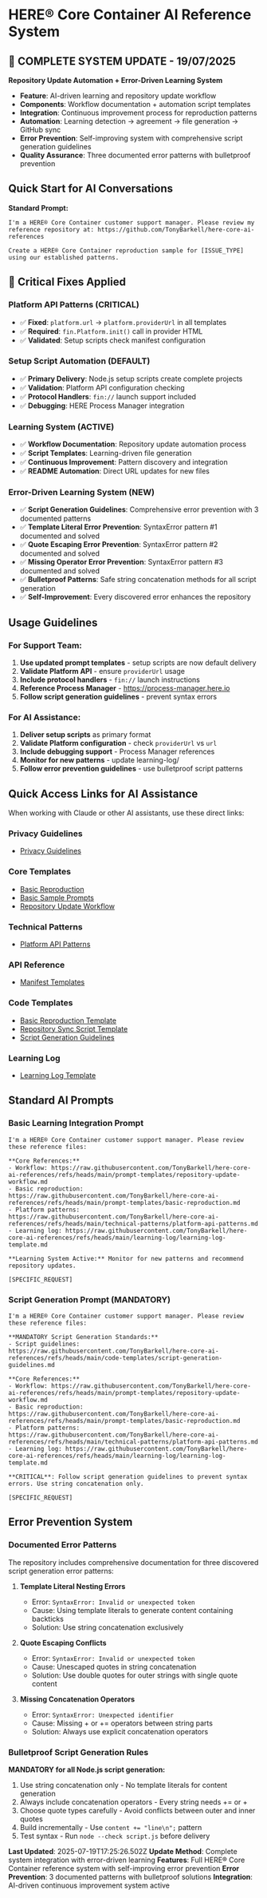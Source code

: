 # HERE® Core Container AI Reference System

## 🚨 COMPLETE SYSTEM UPDATE - 19/07/2025

**Repository Update Automation + Error-Driven Learning System**
- **Feature**: AI-driven learning and repository update workflow
- **Components**: Workflow documentation + automation script templates
- **Integration**: Continuous improvement process for reproduction patterns
- **Automation**: Learning detection → agreement → file generation → GitHub sync
- **Error Prevention**: Self-improving system with comprehensive script generation guidelines
- **Quality Assurance**: Three documented error patterns with bulletproof prevention

## Quick Start for AI Conversations

**Standard Prompt:**
```
I'm a HERE® Core Container customer support manager. Please review my reference repository at: https://github.com/TonyBarkell/here-core-ai-references

Create a HERE® Core Container reproduction sample for [ISSUE_TYPE] using our established patterns.
```

## 🔧 Critical Fixes Applied

### Platform API Patterns (CRITICAL)
- ✅ **Fixed**: `platform.url` → `platform.providerUrl` in all templates
- ✅ **Required**: `fin.Platform.init()` call in provider HTML
- ✅ **Validated**: Setup scripts check manifest configuration

### Setup Script Automation (DEFAULT)
- ✅ **Primary Delivery**: Node.js setup scripts create complete projects
- ✅ **Validation**: Platform API configuration checking
- ✅ **Protocol Handlers**: `fin://` launch support included
- ✅ **Debugging**: HERE Process Manager integration

### Learning System (ACTIVE)
- ✅ **Workflow Documentation**: Repository update automation process
- ✅ **Script Templates**: Learning-driven file generation
- ✅ **Continuous Improvement**: Pattern discovery and integration
- ✅ **README Automation**: Direct URL updates for new files

### Error-Driven Learning System (NEW)
- ✅ **Script Generation Guidelines**: Comprehensive error prevention with 3 documented patterns
- ✅ **Template Literal Error Prevention**: SyntaxError pattern #1 documented and solved
- ✅ **Quote Escaping Error Prevention**: SyntaxError pattern #2 documented and solved
- ✅ **Missing Operator Error Prevention**: SyntaxError pattern #3 documented and solved
- ✅ **Bulletproof Patterns**: Safe string concatenation methods for all script generation
- ✅ **Self-Improvement**: Every discovered error enhances the repository

## Usage Guidelines

### For Support Team:
1. **Use updated prompt templates** - setup scripts are now default delivery
2. **Validate Platform API** - ensure `providerUrl` usage
3. **Include protocol handlers** - `fin://` launch instructions
4. **Reference Process Manager** - https://process-manager.here.io
5. **Follow script generation guidelines** - prevent syntax errors

### For AI Assistance:
1. **Deliver setup scripts** as primary format
2. **Validate Platform configuration** - check `providerUrl` vs `url`
3. **Include debugging support** - Process Manager references
4. **Monitor for new patterns** - update learning-log/
5. **Follow error prevention guidelines** - use bulletproof script patterns

## Quick Access Links for AI Assistance

When working with Claude or other AI assistants, use these direct links:

### Privacy Guidelines
- [Privacy Guidelines](https://raw.githubusercontent.com/TonyBarkell/here-core-ai-references/refs/heads/main/privacy-guidelines.md)

### Core Templates
- [Basic Reproduction](https://raw.githubusercontent.com/TonyBarkell/here-core-ai-references/refs/heads/main/prompt-templates/basic-reproduction.md)
- [Basic Sample Prompts](https://raw.githubusercontent.com/TonyBarkell/here-core-ai-references/refs/heads/main/prompt-templates/basic-sample-promts.md)
- [Repository Update Workflow](https://raw.githubusercontent.com/TonyBarkell/here-core-ai-references/refs/heads/main/prompt-templates/repository-update-workflow.md)

### Technical Patterns
- [Platform API Patterns](https://raw.githubusercontent.com/TonyBarkell/here-core-ai-references/refs/heads/main/technical-patterns/platform-api-patterns.md)

### API Reference
- [Manifest Templates](https://raw.githubusercontent.com/TonyBarkell/here-core-ai-references/refs/heads/main/api-reference/manifest-templates.md)

### Code Templates
- [Basic Reproduction Template](https://raw.githubusercontent.com/TonyBarkell/here-core-ai-references/refs/heads/main/code-templates/basic-reproduction-template.md)
- [Repository Sync Script Template](https://raw.githubusercontent.com/TonyBarkell/here-core-ai-references/refs/heads/main/code-templates/repository-sync-script-template.js)
- [Script Generation Guidelines](https://raw.githubusercontent.com/TonyBarkell/here-core-ai-references/refs/heads/main/code-templates/script-generation-guidelines.md)

### Learning Log
- [Learning Log Template](https://raw.githubusercontent.com/TonyBarkell/here-core-ai-references/refs/heads/main/learning-log/learning-log-template.md)

## Standard AI Prompts

### Basic Learning Integration Prompt
```
I'm a HERE® Core Container customer support manager. Please review these reference files:

**Core References:**
- Workflow: https://raw.githubusercontent.com/TonyBarkell/here-core-ai-references/refs/heads/main/prompt-templates/repository-update-workflow.md
- Basic reproduction: https://raw.githubusercontent.com/TonyBarkell/here-core-ai-references/refs/heads/main/prompt-templates/basic-reproduction.md
- Platform patterns: https://raw.githubusercontent.com/TonyBarkell/here-core-ai-references/refs/heads/main/technical-patterns/platform-api-patterns.md
- Learning log: https://raw.githubusercontent.com/TonyBarkell/here-core-ai-references/refs/heads/main/learning-log/learning-log-template.md

**Learning System Active:** Monitor for new patterns and recommend repository updates.

[SPECIFIC_REQUEST]
```

### Script Generation Prompt (MANDATORY)
```
I'm a HERE® Core Container customer support manager. Please review these reference files:

**MANDATORY Script Generation Standards:**
- Script guidelines: https://raw.githubusercontent.com/TonyBarkell/here-core-ai-references/refs/heads/main/code-templates/script-generation-guidelines.md

**Core References:**
- Workflow: https://raw.githubusercontent.com/TonyBarkell/here-core-ai-references/refs/heads/main/prompt-templates/repository-update-workflow.md
- Basic reproduction: https://raw.githubusercontent.com/TonyBarkell/here-core-ai-references/refs/heads/main/prompt-templates/basic-reproduction.md
- Platform patterns: https://raw.githubusercontent.com/TonyBarkell/here-core-ai-references/refs/heads/main/technical-patterns/platform-api-patterns.md
- Learning log: https://raw.githubusercontent.com/TonyBarkell/here-core-ai-references/refs/heads/main/learning-log/learning-log-template.md

**CRITICAL**: Follow script generation guidelines to prevent syntax errors. Use string concatenation only.

[SPECIFIC_REQUEST]
```

## Error Prevention System

### Documented Error Patterns
The repository includes comprehensive documentation for three discovered script generation error patterns:

1. **Template Literal Nesting Errors**
   - Error: `SyntaxError: Invalid or unexpected token`
   - Cause: Using template literals to generate content containing backticks
   - Solution: Use string concatenation exclusively

2. **Quote Escaping Conflicts**
   - Error: `SyntaxError: Invalid or unexpected token`
   - Cause: Unescaped quotes in string concatenation
   - Solution: Use double quotes for outer strings with single quote content

3. **Missing Concatenation Operators**
   - Error: `SyntaxError: Unexpected identifier`
   - Cause: Missing + or += operators between string parts
   - Solution: Always use explicit concatenation operators

### Bulletproof Script Generation Rules
**MANDATORY for all Node.js script generation:**

1. Use string concatenation only - No template literals for content generation
2. Always include concatenation operators - Every string needs += or +
3. Choose quote types carefully - Avoid conflicts between outer and inner quotes
4. Build incrementally - Use `content += "line\n";` pattern
5. Test syntax - Run `node --check script.js` before delivery

**Last Updated**: 2025-07-19T17:25:26.502Z
**Update Method**: Complete system integration with error-driven learning
**Features**: Full HERE® Core Container reference system with self-improving error prevention
**Error Prevention**: 3 documented patterns with bulletproof solutions
**Integration**: AI-driven continuous improvement system active